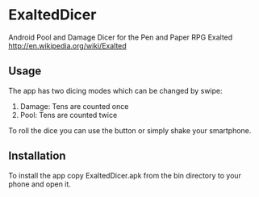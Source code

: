 ExaltedDicer
============

Android Pool and Damage Dicer for the Pen and Paper RPG Exalted http://en.wikipedia.org/wiki/Exalted


Usage
-----

The app has two dicing modes which can be changed by swipe:

1. Damage: Tens are counted once
2. Pool: Tens are counted twice

To roll the dice you can use the button or simply shake your smartphone.


Installation
------------

To install the app copy ExaltedDicer.apk from the bin directory to your phone
and open it.
